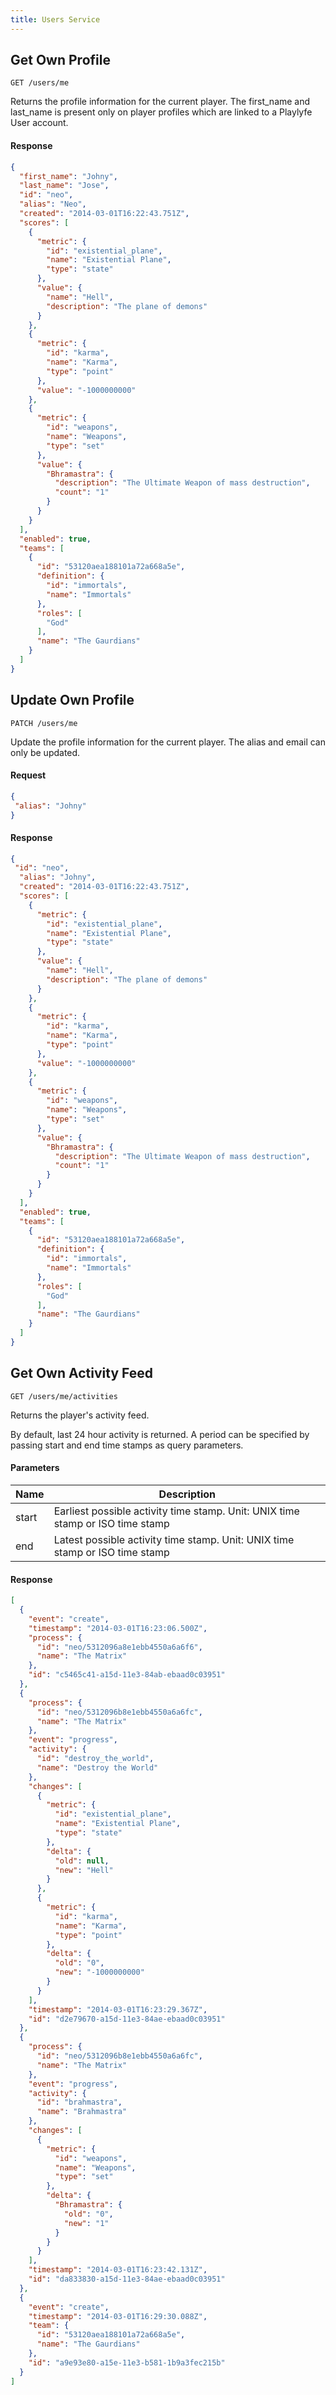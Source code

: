 ```yaml
---
title: Users Service
---
```


## Get Own Profile
```
GET /users/me
```

Returns the profile information for the current player. The first_name and last_name is present only on player profiles which are linked to a Playlyfe User account.

#### Response

```json
{
  "first_name": "Johny",
  "last_name": "Jose",
  "id": "neo",
  "alias": "Neo",
  "created": "2014-03-01T16:22:43.751Z",
  "scores": [
    {
      "metric": {
        "id": "existential_plane",
        "name": "Existential Plane",
        "type": "state"
      },
      "value": {
        "name": "Hell",
        "description": "The plane of demons"
      }
    },
    {
      "metric": {
        "id": "karma",
        "name": "Karma",
        "type": "point"
      },
      "value": "-1000000000"
    },
    {
      "metric": {
        "id": "weapons",
        "name": "Weapons",
        "type": "set"
      },
      "value": {
        "Bhramastra": {
          "description": "The Ultimate Weapon of mass destruction",
          "count": "1"
        }
      }
    }
  ],
  "enabled": true,
  "teams": [
    {
      "id": "53120aea188101a72a668a5e",
      "definition": {
        "id": "immortals",
        "name": "Immortals"
      },
      "roles": [
        "God"
      ],
      "name": "The Gaurdians"
    }
  ]
}
```

## Update Own Profile

```
PATCH /users/me
```

Update the profile information for the current player. The alias and email can only be updated.

#### Request

```json
{
 "alias": "Johny"
}
```

#### Response

```json
{
 "id": "neo",
  "alias": "Johny",
  "created": "2014-03-01T16:22:43.751Z",
  "scores": [
    {
      "metric": {
        "id": "existential_plane",
        "name": "Existential Plane",
        "type": "state"
      },
      "value": {
        "name": "Hell",
        "description": "The plane of demons"
      }
    },
    {
      "metric": {
        "id": "karma",
        "name": "Karma",
        "type": "point"
      },
      "value": "-1000000000"
    },
    {
      "metric": {
        "id": "weapons",
        "name": "Weapons",
        "type": "set"
      },
      "value": {
        "Bhramastra": {
          "description": "The Ultimate Weapon of mass destruction",
          "count": "1"
        }
      }
    }
  ],
  "enabled": true,
  "teams": [
    {
      "id": "53120aea188101a72a668a5e",
      "definition": {
        "id": "immortals",
        "name": "Immortals"
      },
      "roles": [
        "God"
      ],
      "name": "The Gaurdians"
    }
  ]
}
```

## Get Own Activity Feed

```
GET /users/me/activities
```

Returns the player's activity feed.

By default, last 24 hour activity is returned. A period can be specified by passing start and end time stamps as query parameters.

#### Parameters

|   Name    | Description |
|-----------|-------------|
| start     | Earliest possible activity time stamp. Unit: UNIX time stamp or ISO time stamp |
| end       | Latest possible activity time stamp. Unit: UNIX time stamp or ISO time stamp |

#### Response

```json
[
  {
    "event": "create",
    "timestamp": "2014-03-01T16:23:06.500Z",
    "process": {
      "id": "neo/5312096a8e1ebb4550a6a6f6",
      "name": "The Matrix"
    },
    "id": "c5465c41-a15d-11e3-84ab-ebaad0c03951"
  },
  {
    "process": {
      "id": "neo/5312096b8e1ebb4550a6a6fc",
      "name": "The Matrix"
    },
    "event": "progress",
    "activity": {
      "id": "destroy_the_world",
      "name": "Destroy the World"
    },
    "changes": [
      {
        "metric": {
          "id": "existential_plane",
          "name": "Existential Plane",
          "type": "state"
        },
        "delta": {
          "old": null,
          "new": "Hell"
        }
      },
      {
        "metric": {
          "id": "karma",
          "name": "Karma",
          "type": "point"
        },
        "delta": {
          "old": "0",
          "new": "-1000000000"
        }
      }
    ],
    "timestamp": "2014-03-01T16:23:29.367Z",
    "id": "d2e79670-a15d-11e3-84ae-ebaad0c03951"
  },
  {
    "process": {
      "id": "neo/5312096b8e1ebb4550a6a6fc",
      "name": "The Matrix"
    },
    "event": "progress",
    "activity": {
      "id": "brahmastra",
      "name": "Brahmastra"
    },
    "changes": [
      {
        "metric": {
          "id": "weapons",
          "name": "Weapons",
          "type": "set"
        },
        "delta": {
          "Bhramastra": {
            "old": "0",
            "new": "1"
          }
        }
      }
    ],
    "timestamp": "2014-03-01T16:23:42.131Z",
    "id": "da833830-a15d-11e3-84ae-ebaad0c03951"
  },
  {
    "event": "create",
    "timestamp": "2014-03-01T16:29:30.088Z",
    "team": {
      "id": "53120aea188101a72a668a5e",
      "name": "The Gaurdians"
    },
    "id": "a9e93e80-a15e-11e3-b581-1b9a3fec215b"
  }
]
```
